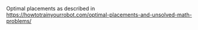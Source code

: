 Optimal placements as described in https://howtotrainyourrobot.com/optimal-placements-and-unsolved-math-problems/
